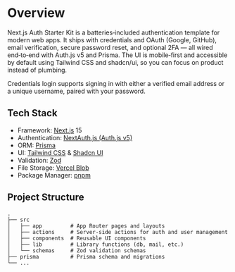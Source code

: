 # Overview

Next.js Auth Starter Kit is a batteries‑included authentication template for modern web apps. It ships with credentials and OAuth (Google, GitHub), email verification, secure password reset, and optional 2FA — all wired end‑to‑end with Auth.js v5 and Prisma. The UI is mobile‑first and accessible by default using Tailwind CSS and shadcn/ui, so you can focus on product instead of plumbing.

Credentials login supports signing in with either a verified email address or a unique username, paired with your password.

## Tech Stack

- Framework: [Next.js](https://nextjs.org/) 15
- Authentication: [NextAuth.js (Auth.js v5)](https://authjs.dev/)
- ORM: [Prisma](https://www.prisma.io/)
- UI: [Tailwind CSS](https://tailwindcss.com/) & [Shadcn UI](https://ui.shadcn.com/)
- Validation: [Zod](https://zod.dev/)
- File Storage: [Vercel Blob](https://vercel.com/storage/blob)
- Package Manager: [pnpm](https://pnpm.io/)

## Project Structure

```
.
├── src
│   ├── app         # App Router pages and layouts
│   ├── actions     # Server-side actions for auth and user management
│   ├── components  # Reusable UI components
│   ├── lib         # Library functions (db, mail, etc.)
│   └── schemas     # Zod validation schemas
├── prisma          # Prisma schema and migrations
└── ...
```
